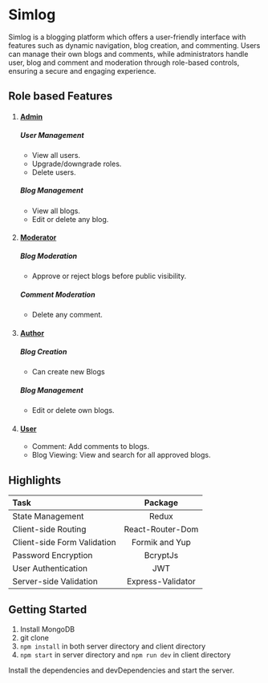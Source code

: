 # Simlog

Simlog is a blogging platform  which offers a user-friendly interface with features such as dynamic navigation, blog creation, and commenting. Users can manage their own blogs and comments, while administrators handle user, blog and comment and moderation through role-based controls, ensuring a secure and engaging experience.


## Role based Features
1. #### <u>Admin</u>
    ##### User Management
    - View all users.
    - Upgrade/downgrade roles.
    - Delete users.

    ##### Blog Management
    - View all blogs.
    - Edit or delete any blog.

2. #### <u>Moderator</u>
    ##### Blog Moderation
    - Approve or reject blogs before public visibility.

    ##### Comment Moderation
    - Delete any comment.

3. #### <u>Author</u>
    ##### Blog Creation
    - Can create new Blogs

    ##### Blog Management
    - Edit or delete own blogs.

4. #### <u> User</u>
    - Comment: Add comments to blogs.
    - Blog Viewing: View and search for all approved blogs.

## Highlights
| Task                         | Package           | 
| :---                         |    :----:         |
| State Management             | Redux             |
| Client-side Routing          | React-Router-Dom  |
| Client-side Form Validation  | Formik and Yup    |
| Password Encryption          | BcryptJs          |
| User Authentication          | JWT               |
| Server-side Validation       | Express-Validator |

## Getting Started
1. Install MongoDB 
2. git clone 
3. `npm install` in both server directory and client directory
4. `npm start` in server directory and `npm run dev` in client directory

Install the dependencies and devDependencies and start the server.



